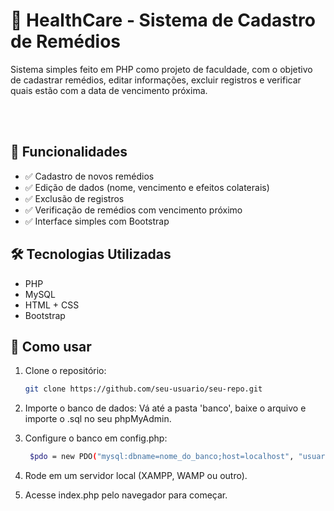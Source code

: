 # 💊 HealthCare - Sistema de Cadastro de Remédios

Sistema simples feito em PHP como projeto de faculdade, com o objetivo de cadastrar remédios, editar informações, excluir registros e verificar quais estão com a data de vencimento próxima.

<br><br>

## 🧪 Funcionalidades

- ✅ Cadastro de novos remédios
- ✅ Edição de dados (nome, vencimento e efeitos colaterais)
- ✅ Exclusão de registros
- ✅ Verificação de remédios com vencimento próximo
- ✅ Interface simples com Bootstrap

## 🛠️ Tecnologias Utilizadas

- PHP
- MySQL
- HTML + CSS
- Bootstrap

## 🧰 Como usar

1. Clone o repositório:
   ```bash
   git clone https://github.com/seu-usuario/seu-repo.git
   ```
2. Importe o banco de dados:
Vá até a pasta 'banco', baixe o arquivo e importe o .sql no seu phpMyAdmin.

3. Configure o banco em config.php:
   ```bash
    $pdo = new PDO("mysql:dbname=nome_do_banco;host=localhost", "usuario", "senha");
   ```
4. Rode em um servidor local (XAMPP, WAMP ou outro).

5. Acesse index.php pelo navegador para começar.

